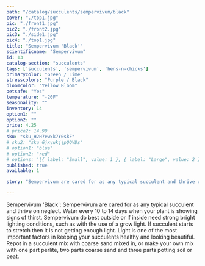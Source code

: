```yaml
---
path: "/catalog/succulents/sempervivum/black"
cover: "./top1.jpg"
pic: "./front1.jpg"
pic2: "./front2.jpg"
pic3: "./side1.jpg"
pic4: "./top1.jpg"
title: "Sempervivum 'Black'"
scientificname: "Sempervivum"
id: 13 
catalog-section: "succulents"
tags: ['succulents', 'sempervivum', 'hens-n-chicks']
primarycolor: "Green / Lime"
stresscolors: "Purple / Black"
bloomcolor: "Yellow Bloom"
petsafe: "Yes"
temperature: "-20F"
seasonality: ""
inventory: 14
option1: ""
option2: ""
price: 4.25
# price2: 14.99
sku: "sku_H2H7ewxk7Y0skF"
# sku2: "sku_GjxyukjjpQOVDs"
# option1: "blue"
# option2: "red"
# options: '[{ label: "Small", value: 1 }, { label: "Large", value: 2 }]'
published: true
available: 1

story: "Sempervivum are cared for as any typical succulent and thrive on neglect. Water every 10 to 14 days when your plant is showing signs of thirst. Sempervivum do best outside or if inside need strong bright lighting conditions, such as with the use of a grow light."

---
```


Sempervivum 'Black': Sempervivum are cared for as any typical succulent and thrive on neglect. Water every 10 to 14 days when your plant is showing signs of thirst. Sempervivum do best outside or if inside need strong bright lighting conditions, such as with the use of a grow light. If succulent starts to stretch then it is not getting enough light. Light is one of the most important factors in keeping your succulents healthy and looking beautiful. Repot in a succulent mix with coarse sand mixed in, or make your own mix with one part perlite, two parts coarse sand and three parts potting soil or peat.
